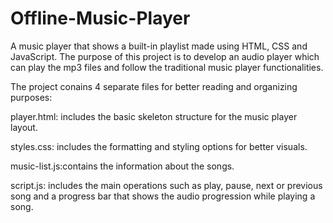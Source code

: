 # Offline-Music-Player
A music player that shows a built-in playlist made using HTML, CSS and JavaScript. The purpose of this project is to develop an audio player which can play the mp3 files and follow the traditional music player functionalities.

The project conains 4 separate files for better reading and organizing purposes:

player.html: includes the basic skeleton structure for the music player layout.

styles.css: includes the formatting and styling options for better visuals.

music-list.js:contains the information about the songs.

script.js: includes the main operations such as play, pause, next or previous song and a progress bar that shows the audio progression while playing a song.


